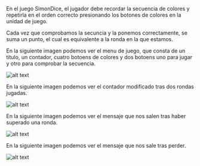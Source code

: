 En el juego SimonDice, el jugador debe recordar la secuencia de colores y repetirla 
en el orden correcto presionando los botones de colores en la unidad de juego.

Cada vez que comprobamos la secuncia y la ponemos correctamente, se suma un punto, 
el cual es equivalente a la ronda en la que estamos.

En la siguiente imagen podemos ver el menu de juego, que consta de un título,
un contador, cuatro botoens de colores y dos botoens uno para jugar y otro para 
comprobar la secuencia.

![alt text](https://github.com/davidbrodrigues/SimondiceEnCasa/pantellaprincipal.jpg)


En la siguiente imagen podemos ver el contador modificado tras dos rondas jugadas.

![alt text](https://github.com/davidbrodrigues/SimondiceEnCasa/puntos.jpg)

En la siguiente imagen podemos ver el mensaje que nos salen tras haber superado una ronda.

![alt text](https://github.com/davidbrodrigues/SimondiceEnCasa/ronda.jpg)

En la siguiente imagen podemos ver el mensaje que nos sale tras perder.

![alt text](https://github.com/davidbrodrigues/SimondiceEnCasa/perdiste.jpg)